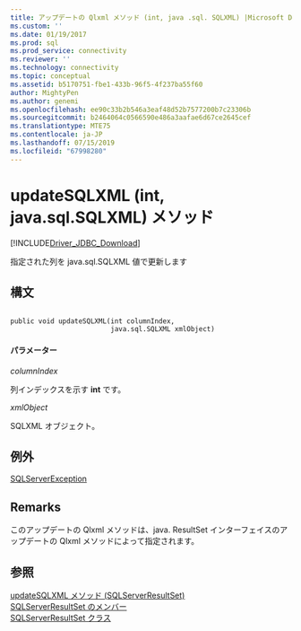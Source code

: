 ```yaml
---
title: アップデートの Qlxml メソッド (int, java .sql. SQLXML) |Microsoft Docs
ms.custom: ''
ms.date: 01/19/2017
ms.prod: sql
ms.prod_service: connectivity
ms.reviewer: ''
ms.technology: connectivity
ms.topic: conceptual
ms.assetid: b5170751-fbe1-433b-96f5-4f237ba55f60
author: MightyPen
ms.author: genemi
ms.openlocfilehash: ee90c33b2b546a3eaf48d52b7577200b7c23306b
ms.sourcegitcommit: b2464064c0566590e486a3aafae6d67ce2645cef
ms.translationtype: MTE75
ms.contentlocale: ja-JP
ms.lasthandoff: 07/15/2019
ms.locfileid: "67998280"
---
```

# <a name="updatesqlxml-method-int-javasqlsqlxml"></a>updateSQLXML (int, java.sql.SQLXML) メソッド
[!INCLUDE[Driver_JDBC_Download](../../../includes/driver_jdbc_download.md)]

  指定された列を java.sql.SQLXML 値で更新します  
  
## <a name="syntax"></a>構文  
  
```  
  
public void updateSQLXML(int columnIndex,  
                         java.sql.SQLXML xmlObject)  
```  
  
#### <a name="parameters"></a>パラメーター  
 *columnIndex*  
  
 列インデックスを示す **int** です。  
  
 *xmlObject*  
  
 SQLXML オブジェクト。  
  
## <a name="exceptions"></a>例外  
 [SQLServerException](../../../connect/jdbc/reference/sqlserverexception-class.md)  
  
## <a name="remarks"></a>Remarks  
 このアップデートの Qlxml メソッドは、java. ResultSet インターフェイスのアップデートの Qlxml メソッドによって指定されます。  
  
## <a name="see-also"></a>参照  
 [updateSQLXML メソッド &#40;SQLServerResultSet&#41;](../../../connect/jdbc/reference/updatesqlxml-method-sqlserverresultset.md)   
 [SQLServerResultSet のメンバー](../../../connect/jdbc/reference/sqlserverresultset-members.md)   
 [SQLServerResultSet クラス](../../../connect/jdbc/reference/sqlserverresultset-class.md)  
  
  
